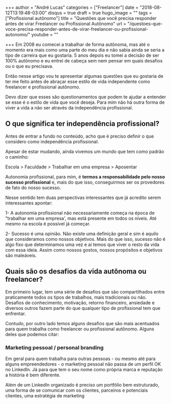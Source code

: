 +++
author = "André Lucas"
categories = ["Freelancer"]
date = "2018-08-12T13:19:48-03:00"
disqus = true
draft = true
hugo_image = ""
tags = ["Profissional autônomo"]
title = "Questões que você precisa responder antes de virar Freelancer ou Profissional Autônomo"
url = "/questoes-que-voce-precisa-responder-antes-de-virar-freelancer-ou-profissional-autonomo/"
youtube = ""

+++
Em 2008 eu comecei a trabalhar de forma autônoma, mas até o momento era mais como uma parte do meu dia e não sabia ainda se seria a tipo de carreira que eu gostaria. 5 anos depois eu tomei a decisão de ser 100% autônomo e eu entrei de cabeça sem nem pensar em quais desafios ou o que eu precisava.

Então nesse artigo vou te apresentar algumas questões que eu gostaria de ter me feito antes de abraçar esse estilo de vida independente como freelancer e profissional autônomo.

Devo dizer que esses são questionamentos que podem te ajudar a entender se esse é o estilo de vida que você deseja. Para mim não há outra forma de viver a vida a não ser através da independência profissional.

## O que significa ter independência profissional?

Antes de entrar a fundo no conteúdo, acho que é preciso definir o que considero como independência profissional.

Apesar de estar mudando, ainda vivemos um mundo que tem como padrão o caminho:

Escola > Faculdade > Trabalhar em uma empresa > Aposentar

Autonomia profissional, para mim, é **termos a responsabilidade pelo nosso sucesso profissional** e, mais do que isso, conseguirmos ser os provedores de fato do nosso sucesso.

Nesse sentido tem duas perspectivas interessantes que já acredito serem interessantes apontar:

1- A autonomia profissional não necessariamente começa na época de "trabalhar em uma empresa', mas está presente em todos os níveis. Até mesmo na escola é possível já começar.

2- Sucesso é uma opinião. Não existe uma definição geral e sim é aquilo que consideramos como nossos objetivos. Mais do que isso, sucesso não é algo fixo que determinamos uma vez e aí temos que viver o resto da vida com essa ideia. Assim como nossos gostos, nossos propósitos e objetivos são maleáveis.

## Quais são os desafios da vida autônoma ou freelancer?

Em primeiro lugar, tem uma série de desafios que são compartilhados entre praticamente todos os tipos de trabalhos, mais tradicionais ou não. Desafios de conhecimento, motivação, retorno financeiro, ansiedade e diversos outros fazem parte do que qualquer tipo de profissional tem que enfrentar.

Contudo, por outro lado temos alguns desafios que são mais acentuados para quem trabalha como freelancer ou profissional autônomo. Alguns deles que podemos citar:

### Marketing pessoal / personal branding

Em geral para quem trabalha para outras pessoas - ou mesmo até para alguns empreendedores - o marketing pessoal não passa de um perfil OK no LinkedIn. Já para que tem o seu nome como própria marca e reputação a história é bem diferente.

Além de um LinkedIn organizado é preciso um portfólio bem estruturado, uma forma de se comunicar com os clientes, parceiros e potenciais clientes, uma estratégia de marketing